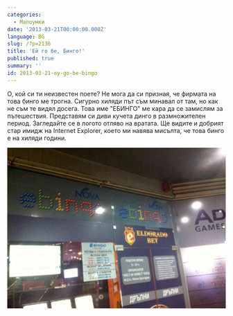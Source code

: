 ```yaml
---
categories:
  - Малоумки
date: '2013-03-21T00:00:00.000Z'
language: BG
slug: /?p=2136
title: 'Ей го бе, Бинго!'
published: true
summary: ''
id: 2013-03-21-ey-go-be-bingo
---
```


О, кой си ти неизвестен поете? Не мога да си призная, че фирмата на това бинго ме трогна. Сигурно хиляди път съм минавал от там, но как не съм те видял досега. Това име "ЕБИНГО" ме кара да се замислям за пътешествия. Представям си диви кучета динго в размножителен период. Загледайте се в логото отляво на вратата. Ще видите и добрият стар имидж на Internet Explorer, което ми навява мисълта, че това бинго е на хиляди години. 

![](https://raw.githubusercontent.com/kirilchristov/blog_images/main/2013/03/ebingo.jpg)
